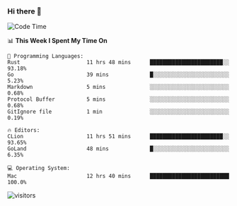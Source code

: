 ### Hi there 👋

<!--
**CrazyCollin/crazycollin** is a ✨ _special_ ✨ repository because its `README.md` (this file) appears on your GitHub profile.

Here are some ideas to get you started:

- 🔭 I’m currently working on ...
- 🌱 I’m currently learning ...
- 👯 I’m looking to collaborate on ...
- 🤔 I’m looking for help with ...
- 💬 Ask me about ...
- 📫 How to reach me: ...
- 😄 Pronouns: ...
- ⚡ Fun fact: ...
-->

<!--START_SECTION:waka-->
![Code Time](http://img.shields.io/badge/Code%20Time-41%20hrs%209%20mins-blue)

📊 **This Week I Spent My Time On** 

```text
💬 Programming Languages: 
Rust                     11 hrs 48 mins      ███████████████████████░░   93.18% 
Go                       39 mins             █░░░░░░░░░░░░░░░░░░░░░░░░   5.23% 
Markdown                 5 mins              ░░░░░░░░░░░░░░░░░░░░░░░░░   0.68% 
Protocol Buffer          5 mins              ░░░░░░░░░░░░░░░░░░░░░░░░░   0.68% 
GitIgnore file           1 min               ░░░░░░░░░░░░░░░░░░░░░░░░░   0.19%

🔥 Editors: 
CLion                    11 hrs 51 mins      ███████████████████████░░   93.65% 
GoLand                   48 mins             █░░░░░░░░░░░░░░░░░░░░░░░░   6.35%

💻 Operating System: 
Mac                      12 hrs 40 mins      █████████████████████████   100.0%

```


<!--END_SECTION:waka-->


![visitors](https://visitor-badge.glitch.me/badge?page_id=crazycollin.crazycollin&left_color=green&right_color=red)
